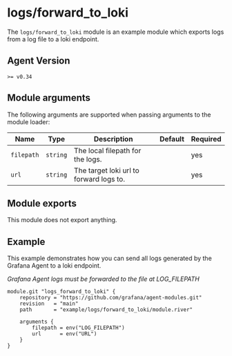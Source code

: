 # logs/forward_to_loki

The `logs/forward_to_loki` module is an example module which exports logs
from a log file to a loki endpoint.

## Agent Version

`>= v0.34`

## Module arguments

The following arguments are supported when passing arguments to the module
loader:

| Name | Type | Description | Default | Required
| ---- | ---- | ----------- | ------- | --------
| `filepath` | `string` | The local filepath for the logs. | | yes
| `url`      | `string` | The target loki url to forward logs to. | | yes

## Module exports

This module does not export anything.

## Example

This example demonstrates how you can send all logs generated by the Grafana
Agent to a loki endpoint.

*Grafana Agent logs must be forwarded to the file at LOG_FILEPATH*

```river
module.git "logs_forward_to_loki" {
	repository = "https://github.com/grafana/agent-modules.git"
	revision   = "main"
	path       = "example/logs/forward_to_loki/module.river"

	arguments {
		filepath = env("LOG_FILEPATH")
		url      = env("URL")
	}
}

```
